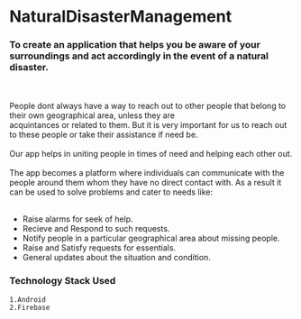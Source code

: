 # NaturalDisasterManagement
  ### To create an application that helps you be aware of your surroundings and act accordingly in the event of a natural   disaster.
  <br><br>
  People dont always have a way to reach out to other people that belong to their own geographical area, unless they are    
  acquintances or related to them. But it is very important for us to reach out to these people or take their assistance if 
  need be.<br><br>
  Our app helps in uniting people in times of need and helping each other out.<br><br>
  The app becomes a platform where individuals can communicate with the people around them whom they have no direct contact 
  with. As a result it can be used to solve problems and cater to needs like:<br><br>
  * Raise alarms for seek of help.<br>
  * Recieve and Respond to such requests.<br>
  * Notify people in a particular geographical area about missing people.<br>
  * Raise and Satisfy requests for essentials.<br>
  * General updates about the situation and condition.<br>
   ### Technology Stack Used
    1.Android
    2.Firebase
